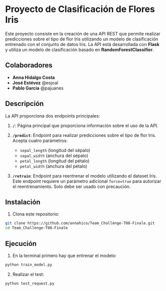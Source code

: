 # Proyecto de Clasificación de Flores Iris

Este proyecto consiste en la creación de una API REST que permite realizar predicciones sobre el tipo de flor Iris utilizando un modelo de clasificación entrenado con el conjunto de datos Iris. La API está desarrollada con **Flask** y utiliza un modelo de clasificación basado en **RandomForestClassifier**.

## Colaboradores

- **Anna Hidalgo Costa**
- **José Estévez** @esjoal
- **Pablo García** @pajuanes

## Descripción

La API proporciona dos endpoints principales:

1. **`/`**: Página principal que proporciona información sobre el uso de la API.
2. **`/predict`**: Endpoint para realizar predicciones sobre el tipo de flor Iris. Acepta cuatro parámetros:

   - `sepal_length` (longitud del sépalo)
   - `sepal_width` (anchura del sépalo)
   - `petal_length` (longitud del pétalo)
   - `petal_width` (anchura del pétalo)

   <!-- Ejemplo de uso:
   https://team-challenge-t08-finale.onrender.com/predict?sepal_length=5.1&sepal_width=3.5&petal_length=1.4&petal_width=0.2 -->

3. **`/retrain`**: Endpoint para reentrenar el modelo utilizando el dataset Iris. Este endpoint requiere un parámetro adicional `force=true` para autorizar el reentrenamiento. Solo debe ser usado con precaución.

<!-- Ejemplo de uso:
https://team-challenge-t08-finale.onrender.com/retrain?force=true -->

## Instalación

1. Clona este repositorio:

```bash
git clone https://github.com/annahico/Team_Challenge-T08-Finale.git
cd Team_Challenge-T08-Finale
```

## Ejecución

1. En la terminal primero hay que entrenar el modelo:

```bash
python train_model.py
```

2. Realizar el test:

```bash
python test_request.py
```
